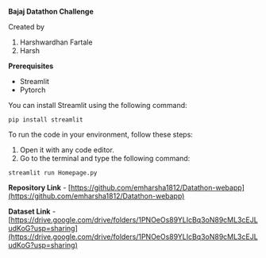**Bajaj Datathon Challenge**

Created by  
1. Harshwardhan Fartale
2. Harsh

**Prerequisites**
- Streamlit
- Pytorch

You can install Streamlit using the following command:
```shell
pip install streamlit
```

To run the code in your environment, follow these steps:
1. Open it with any code editor.
2. Go to the terminal and type the following command:
```shell
streamlit run Homepage.py
```

**Repository Link** - [https://github.com/emharsha1812/Datathon-webapp](https://github.com/emharsha1812/Datathon-webapp)

**Dataset Link** - [https://drive.google.com/drive/folders/1PNOeOs89YLIcBq3oN89cML3cEJLudKoG?usp=sharing](https://drive.google.com/drive/folders/1PNOeOs89YLIcBq3oN89cML3cEJLudKoG?usp=sharing)


